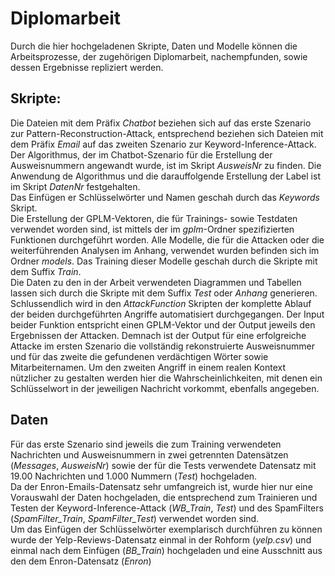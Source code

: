 # Diplomarbeit
Durch die hier hochgeladenen Skripte, Daten und Modelle können die Arbeitsprozesse, der zugehörigen Diplomarbeit, nachempfunden, sowie dessen Ergebnisse repliziert werden.
## Skripte:
Die Dateien mit dem Präfix *Chatbot* beziehen sich auf das erste Szenario zur Pattern-Reconstruction-Attack, entsprechend beziehen sich Dateien mit dem Präfix *Email* auf das zweiten Szenario zur Keyword-Inference-Attack. \
Der Algorithmus, der im Chatbot-Szenario für die Erstellung der Ausweisnummern angewandt wurde, ist im Skript *AusweisNr* zu finden. Die Anwendung de Algorithmus und die darauffolgende Erstellung der Label ist im Skript *DatenNr* festgehalten. \
Das Einfügen er Schlüsselwörter und Namen geschah durch das *Keywords* Skript.\
Die Erstellung der GPLM-Vektoren, die für Trainings- sowie Testdaten verwendet worden sind, ist mittels der im *gplm*-Ordner spezifizierten Funktionen durchgeführt worden. 
Alle Modelle, die für die Attacken oder die weiterführenden Analysen im Anhang, verwendet wurden befinden sich im Ordner *models*. Das Training dieser Modelle geschah durch die Skripte mit dem Suffix *Train*.\
Die Daten zu den in der Arbeit verwendeten Diagrammen und Tabellen lassen sich durch die Skripte mit dem Suffix *Test* oder *Anhang* generieren.\
Schlussendlich wird in den *AttackFunction* Skripten der komplette Ablauf der beiden durchgeführten Angriffe automatisiert durchgegangen. Der Input beider Funktion entspricht einen GPLM-Vektor und der Output jeweils den Ergebnissen der Attacken. Demnach ist der Output für eine erfolgreiche Attacke im ersten Szenario die vollständig rekonstruierte Ausweisnummer und für das zweite die gefundenen verdächtigen Wörter sowie Mitarbeiternamen. Um den zweiten Angriff in einem realen Kontext nützlicher zu gestalten werden hier die Wahrscheinlichkeiten, mit denen ein Schlüsselwort in der jeweiligen Nachricht vorkommt, ebenfalls angegeben. 
## Daten
Für das erste Szenario sind jeweils die zum Training verwendeten Nachrichten und Ausweisnummern in zwei getrennten Datensätzen (*Messages*, *AusweisNr*) sowie der für die Tests verwendete Datensatz mit 19.00 Nachrichten und 1.000 Nummern (*Test*) hochgeladen.\
Da der Enron-Emails-Datensatz sehr umfangreich ist, wurde hier nur eine Vorauswahl der Daten hochgeladen, die entsprechend zum Trainieren und Testen der Keyword-Inference-Attack (*WB_Train*, *Test*) und des SpamFilters (*SpamFilter_Train*, *SpamFilter_Test*) verwendet worden sind. \
Um das Einfügen der Schlüsselwörter exemplarisch durchführen zu können wurde der Yelp-Reviews-Datensatz einmal in der Rohform (*yelp.csv*) und einmal nach dem Einfügen (*BB_Train*) hochgeladen und eine Ausschnitt aus den dem Enron-Datensatz (*Enron*)

